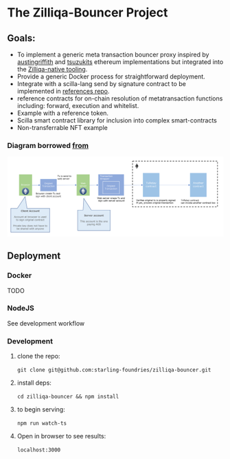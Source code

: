 # The Zilliqa-Bouncer Project

## Goals:

* To implement a generic meta transaction bouncer proxy inspired by [austingriffith]() and [tsuzukits]() ethereum implementations but integrated into the [Zilliqa-native tooling](https://github.com/Zilliqa/Zilliqa-JavaScript-Library).
* Provide a generic Docker process for straightforward deployment.
* Integrate with a scilla-lang send by signature contract to be implemented in [references repo](https://github.com/starling-foundries/references).
* reference contracts for on-chain resolution of metatransaction functions including: forward, execution and whitelist.
* Example with a reference token.
* Scilla smart contract library for inclusion into complex smart-contracts
* Non-transferrable NFT example


### Diagram borrowed [from](https://github.com/tsuzukit/meta-transaction)
![concept](image/readme_1.png "concept")

## Deployment

### Docker
TODO

###  NodeJS
See development workflow

### Development

1. clone the repo:

    `git clone git@github.com:starling-foundries/zilliqa-bouncer.git`

2. install deps:
   
    `cd zilliqa-bouncer && npm install`
   
3. to begin serving: 
   
    `npm run watch-ts` 
    
4. Open in browser to see results:
   
     `localhost:3000`

